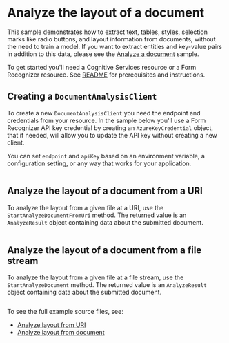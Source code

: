 # Analyze the layout of a document

This sample demonstrates how to extract text, tables, styles, selection marks like radio buttons, and layout information from documents, without the need to train a model. If you want to extract entities and key-value pairs in addition to this data, please see the [Analyze a document][document_sample] sample. 

To get started you'll need a Cognitive Services resource or a Form Recognizer resource.  See [README][README] for prerequisites and instructions.

## Creating a `DocumentAnalysisClient`

To create a new `DocumentAnalysisClient` you need the endpoint and credentials from your resource. In the sample below you'll use a Form Recognizer API key credential by creating an `AzureKeyCredential` object, that if needed, will allow you to update the API key without creating a new client.

You can set `endpoint` and `apiKey` based on an environment variable, a configuration setting, or any way that works for your application.

```C# Snippet:CreateDocumentAnalysisClient
```

## Analyze the layout of a document from a URI

To analyze the layout from a given file at a URI, use the `StartAnalyzeDocumentFromUri` method. The returned value is an `AnalyzeResult` object containing data about the submitted document.

```C# Snippet:FormRecognizerAnalyzeLayoutFromUriAsync
```

## Analyze the layout of a document from a file stream

To analyze the layout from a given file at a file stream, use the `StartAnalyzeDocument` method. The returned value is an `AnalyzeResult` object containing data about the submitted document.

```C# Snippet:FormRecognizerAnalyzeLayoutFromFileAsync
```

To see the full example source files, see:

* [Analyze layout from URI](https://github.com/Azure/azure-sdk-for-net/blob/main/sdk/formrecognizer/Azure.AI.FormRecognizer/tests/samples/Sample_AnalyzeLayoutFromUriAsync.cs)
* [Analyze layout from document](https://github.com/Azure/azure-sdk-for-net/blob/main/sdk/formrecognizer/Azure.AI.FormRecognizer/tests/samples/Sample_AnalyzeLayoutFromFileAsync.cs)

[README]: https://github.com/Azure/azure-sdk-for-net/tree/main/sdk/formrecognizer/Azure.AI.FormRecognizer#getting-started
[document_sample]: https://github.com/Azure/azure-sdk-for-net/blob/main/sdk/formrecognizer/Azure.AI.FormRecognizer/samples/Sample_AnalyzeDocument.cs
